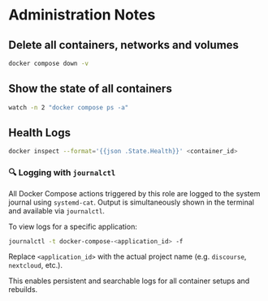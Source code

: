 # Administration Notes

## Delete all containers, networks and volumes

```bash
docker compose down -v
```

## Show the state of all containers

```bash
watch -n 2 "docker compose ps -a"
```

## Health Logs

```bash
docker inspect --format='{{json .State.Health}}' <container_id>
```

### 🔍 Logging with `journalctl`

All Docker Compose actions triggered by this role are logged to the system journal using `systemd-cat`. Output is simultaneously shown in the terminal and available via `journalctl`.

To view logs for a specific application:

```bash
journalctl -t docker-compose-<application_id> -f
```

Replace `<application_id>` with the actual project name (e.g. `discourse`, `nextcloud`, etc.).

This enables persistent and searchable logs for all container setups and rebuilds.


